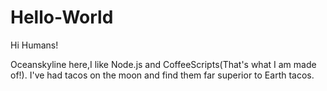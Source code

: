 # Hello-World

Hi Humans!

Oceanskyline here,I like Node.js and CoffeeScripts(That's what I am made of!).
I've had tacos on the moon and find them far superior to Earth tacos.

